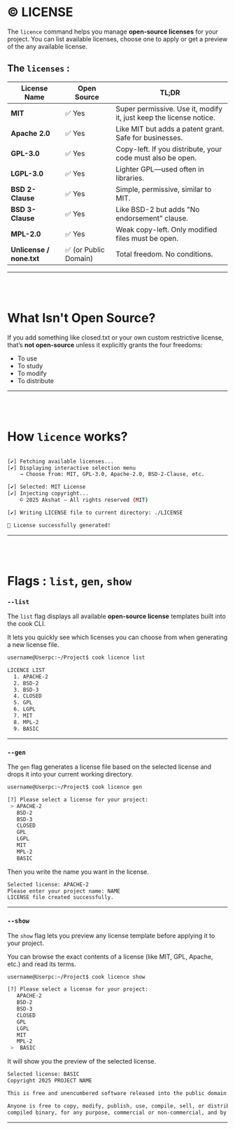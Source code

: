 # © LICENSE

The ```licence``` command helps you manage **open-source licenses** for your project.
You can list available licenses, choose one to apply or get a preview of the any available license.

## The ```licenses``` :

| License Name             | Open Source          | TL;DR                                                              |
| ------------------------ | -------------------- | ------------------------------------------------------------------ |
| **MIT**                  | ✅ Yes                | Super permissive. Use it, modify it, just keep the license notice. |
| **Apache 2.0**           | ✅ Yes                | Like MIT but adds a patent grant. Safe for businesses.             |
| **GPL-3.0**              | ✅ Yes                | Copy-left. If you distribute, your code must also be open.         |
| **LGPL-3.0**             | ✅ Yes                | Lighter GPL—used often in libraries.                               |
| **BSD 2-Clause**         | ✅ Yes                | Simple, permissive, similar to MIT.                                |
| **BSD 3-Clause**         | ✅ Yes                | Like BSD-2 but adds "No endorsement" clause.                       |
| **MPL-2.0**              | ✅ Yes                | Weak copy-left. Only modified files must be open.                  |
| **Unlicense / none.txt** | ✅ (or Public Domain) | Total freedom. No conditions.                                      |

<hr>
<br>
<br>

#  What Isn't Open Source?
If you add something like closed.txt or your own custom restrictive license, that’s **not open-source** unless it explicitly grants the four freedoms:

* To use
* To study
* To modify
* To distribute

<hr>
<br>
<br>

# How ```licence``` works?

```bash

[✔] Fetching available licenses...
[✔] Displaying interactive selection menu
    → Choose from: MIT, GPL-3.0, Apache-2.0, BSD-2-Clause, etc.

[✔] Selected: MIT License
[✔] Injecting copyright...
    © 2025 Akshat – All rights reserved (MIT)

[✔] Writing LICENSE file to current directory: ./LICENSE

📄 License successfully generated!

```
<hr>
<br>
<br>

# Flags : ```list```, ```gen```, ```show```

### ```--list```
The ```list``` flag displays all available **open-source license** templates built into the cook CLI.

It lets you quickly see which licenses you can choose from when generating a new license file.
```bash
username@Userpc:~/Project$ cook licence list

LICENCE LIST
  1. APACHE-2
  2. BSD-2
  3. BSD-3
  4. CLOSED
  5. GPL
  6. LGPL
  7. MIT
  8. MPL-2
  9. BASIC
```
<hr>

### ```--gen```

The ```gen``` flag generates a license file based on the selected license and drops it into your current working directory.

```bash
username@Userpc:~/Project$ cook licence gen

[?] Please select a license for your project: 
 > APACHE-2
   BSD-2
   BSD-3
   CLOSED
   GPL
   LGPL
   MIT
   MPL-2
   BASIC
```
Then you write the name you want in the license.
```bash
Selected license: APACHE-2
Please enter your project name: NAME
LICENSE file created successfully.
```
<hr>

### ```--show```
The ```show``` flag lets you preview any license template before applying it to your project.

You can browse the exact contents of a license (like MIT, GPL, Apache, etc.) and read its terms.

```bash
username@Userpc:~/Project$ cook licence show

[?] Please select a license for your project: 
   APACHE-2
   BSD-2
   BSD-3
   CLOSED
   GPL
   LGPL
   MIT
   MPL-2
 >  BASIC
```
It will show you the preview of the selected license.
```bash
Selected license: BASIC
Copyright 2025 PROJECT NAME                                                                                                     

This is free and unencumbered software released into the public domain.                                                         

Anyone is free to copy, modify, publish, use, compile, sell, or distribute this software, either in source code form or as a    
compiled binary, for any purpose, commercial or non-commercial, and by any means......................
```
<hr>